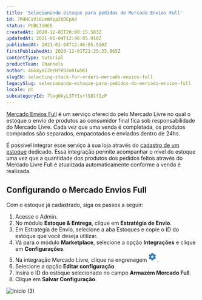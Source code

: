 ```yaml
---
title: 'Selecionando estoque para pedidos do Mercado Envios Full'
id: 7M4HCsV16LmWXpp20DEpAd
status: PUBLISHED
createdAt: 2020-12-01T20:00:15.583Z
updatedAt: 2021-01-04T12:46:05.910Z
publishedAt: 2021-01-04T12:46:05.910Z
firstPublishedAt: 2020-12-01T21:25:33.865Z
contentType: tutorial
productTeam: Channels
author: 46G4yHIZerH7B9Jo0Iw5KI
slugEN: selecting-stock-for-orders-mercado-envios-full
legacySlug: selecionando-estoque-para-pedidos-do-mercado-envios-full
locale: pt
subcategoryId: 7lxg0kyL3TYIsrlSQlf1zP
---
```


[Mercado Envios Full](https://envios.mercadolivre.com.br/mercado-envios-full) é um serviço oferecido pelo Mercado Livre no qual o estoque o envio de produtos ao consumidor final fica sob responsabilidade do Mercado Livre. Cada vez que uma venda é completada, os produtos comprados são separados, empacotados e enviados dentro de 24hs.

É possível integrar esse serviço à sua loja através do [cadastro de um estoque](/pt/tutorial/gerenciar-estoque) dedicado. Essa integração permite acompanhar o nível do estoque uma vez que a quantidade dos produtos dos pedidos feitos através do Mercado Livre Full é atualizada automaticamente conforme a venda é realizada.

## Configurando o Mercado Envios Full

Com o estoque já cadastrado, siga os passos a seguir: 

1. Acesse o Admin.
2. No módulo **Estoque & Entrega**, clique em **Estratégia de Envio**.
3. Em Estratégia de Envio, selecione a aba Estoques e copie o ID do estoque que você deseja utilizar. 
4. Vá para o  módulo **Marketplace**, selecione a opção **Integrações** e clique em **Configurações**.
5. Na integração Mercado Livre, clique na engrenagem<img class="shadow-4" src="https://raw.githubusercontent.com/vtexdocs/help-center-content/refs/heads/main/docs/pt/tutorials/integra%C3%A7%C3%B5es/estoque/selecionando-estoque-para-pedidos-do-mercado-envios-full_2.JPG" />.
6. Selecione a opção **Editar configuração**.
7. Insira o ID do estoque selecionado no campo **Armazém Mercado Full**.
8. Clique em **Salvar Configuração**.

![Início (3)](https://raw.githubusercontent.com/vtexdocs/help-center-content/refs/heads/main/docs/pt/tutorials/integra%C3%A7%C3%B5es/estoque/selecionando-estoque-para-pedidos-do-mercado-envios-full_1.gif)
